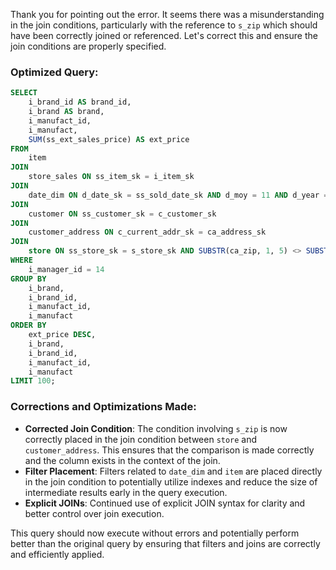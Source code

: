 Thank you for pointing out the error. It seems there was a misunderstanding in the join conditions, particularly with the reference to `s_zip` which should have been correctly joined or referenced. Let's correct this and ensure the join conditions are properly specified.

### Optimized Query:
```sql
SELECT 
    i_brand_id AS brand_id, 
    i_brand AS brand, 
    i_manufact_id, 
    i_manufact, 
    SUM(ss_ext_sales_price) AS ext_price 
FROM 
    item
JOIN 
    store_sales ON ss_item_sk = i_item_sk
JOIN 
    date_dim ON d_date_sk = ss_sold_date_sk AND d_moy = 11 AND d_year = 2002
JOIN 
    customer ON ss_customer_sk = c_customer_sk
JOIN 
    customer_address ON c_current_addr_sk = ca_address_sk
JOIN 
    store ON ss_store_sk = s_store_sk AND SUBSTR(ca_zip, 1, 5) <> SUBSTR(s_zip, 1, 5)
WHERE 
    i_manager_id = 14 
GROUP BY 
    i_brand, 
    i_brand_id, 
    i_manufact_id, 
    i_manufact
ORDER BY 
    ext_price DESC, 
    i_brand, 
    i_brand_id, 
    i_manufact_id, 
    i_manufact
LIMIT 100;
```

### Corrections and Optimizations Made:
- **Corrected Join Condition**: The condition involving `s_zip` is now correctly placed in the join condition between `store` and `customer_address`. This ensures that the comparison is made correctly and the column exists in the context of the join.
- **Filter Placement**: Filters related to `date_dim` and `item` are placed directly in the join condition to potentially utilize indexes and reduce the size of intermediate results early in the query execution.
- **Explicit JOINs**: Continued use of explicit JOIN syntax for clarity and better control over join execution.

This query should now execute without errors and potentially perform better than the original query by ensuring that filters and joins are correctly and efficiently applied.